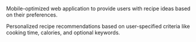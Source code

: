 Mobile-optimized web application to provide users with recipe ideas based on their preferences.

Personalized recipe recommendations based on user-specified criteria like cooking time, calories, and optional keywords.